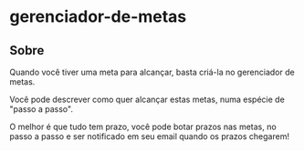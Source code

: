 # gerenciador-de-metas

## Sobre 
Quando você tiver uma meta para alcançar, basta criá-la no gerenciador de metas. 

Você pode descrever como quer alcançar estas metas, numa espécie de "passo a passo". 

O melhor é que tudo tem prazo, você pode botar prazos nas metas, no passo a passo e ser notificado em seu email quando os prazos chegarem!
